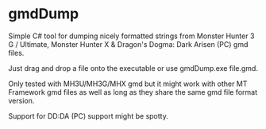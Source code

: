 # gmdDump
Simple C# tool for dumping nicely formatted strings from Monster Hunter 3 G / Ultimate, Monster Hunter X & Dragon's Dogma: Dark Arisen (PC) gmd files.

Just drag and drop a file onto the executable or use gmdDump.exe file.gmd.

Only tested with MH3U/MH3G/MHX gmd but it might work with other MT Framework gmd files as well as long as they share the same gmd file format version.

Support for DD:DA (PC) support might be spotty.